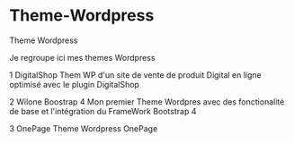 # Theme-Wordpress
Theme Wordpress

Je regroupe ici mes themes Wordpress 

1 DigitalShop 
Them WP d'un site de vente de produit Digital en ligne optimisé avec le plugin DigitalShop

2 Wilone Boostrap 4
Mon premier Theme Wordpres avec des fonctionalité de base et l'intégration du FrameWork Bootstrap 4

3 OnePage 
Theme Wordpress OnePage
